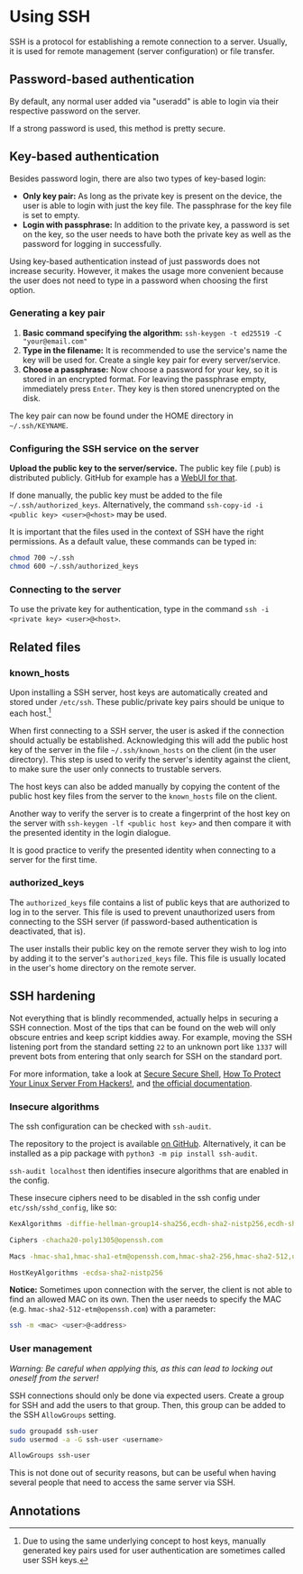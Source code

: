 # Using SSH

SSH is a protocol for establishing a remote connection to a server. Usually, it is used for remote management (server configuration) or file transfer.

## Password-based authentication

By default, any normal user added via "useradd" is able to login via their respective password on the server.

If a strong password is used, this method is pretty secure.

## Key-based authentication

Besides password login, there are also two types of key-based login:

- **Only key pair:** As long as the private key is present on the device, the user is able to login with just the key file. The passphrase for the key file is set to empty.
- **Login with passphrase:** In addition to the private key, a password is set on the key, so the user needs to have both the private key as well as the password for logging in successfully.

Using key-based authentication instead of just passwords does not increase security. However, it makes the usage more convenient because the user does not need to type in a password when choosing the first option.

### Generating a key pair

1. **Basic command specifying the algorithm:** `ssh-keygen -t ed25519 -C "your@email.com"`
2. **Type in the filename:** It is recommended to use the service's name the key will be used for. Create a single key pair for every server/service.
3. **Choose a passphrase:** Now choose a password for your key, so it is stored in an encrypted format. For leaving the passphrase empty, immediately press `Enter`. They key is then stored unencrypted on the disk.

The key pair can now be found under the HOME directory in `~/.ssh/KEYNAME`.

### Configuring the SSH service on the server

**Upload the public key to the server/service.** The public key file (.pub) is distributed publicly. GitHub for example has a [WebUI for that](https://github.com/settings/keys).

If done manually, the public key must be added to the file `~/.ssh/authorized_keys`. Alternatively, the command `ssh-copy-id -i <public key> <user>@<host>` may be used.

It is important that the files used in the context of SSH have the right permissions. As a default value, these commands can be typed in:

```sh
chmod 700 ~/.ssh
chmod 600 ~/.ssh/authorized_keys
```

### Connecting to the server

To use the private key for authentication, type in the command `ssh -i <private key> <user>@<host>`.

## Related files

### known_hosts

Upon installing a SSH server, host keys are automatically created and stored under `/etc/ssh`. These public/private key pairs should be unique to each host.[^key-name]

When first connecting to a SSH server, the user is asked if the connection should actually be established. Acknowledging this will add the public host key of the server in the file `~/.ssh/known_hosts` on the client (in the user directory). This step is used to verify the server's identity against the client, to make sure the user only connects to trustable servers.

The host keys can also be added manually by copying the content of the public host key files from the server to the `known_hosts` file on the client.

Another way to verify the server is to create a fingerprint of the host key on the server with `ssh-keygen -lf <public host key>` and then compare it with the presented identity in the login dialogue.

It is good practice to verify the presented identity when connecting to a server for the first time.

<!--
rotate host keys?
ssh-keygen -A
https://unix.stackexchange.com/questions/334597/how-to-roll-over-ssh-host-keys -->

### authorized_keys

The `authorized_keys` file contains a list of public keys that are authorized to log in to the server. This file is used to prevent unauthorized users from connecting to the SSH server (if password-based authentication is deactivated, that is).

The user installs their public key on the remote server they wish to log into by adding it to the server's `authorized_keys` file. This file is usually located in the user's home directory on the remote server.

## SSH hardening

Not everything that is blindly recommended, actually helps in securing a SSH connection. Most of the tips that can be found on the web will only obscure entries and keep script kiddies away. For example, moving the SSH listening port from the standard setting `22` to an unknown port like `1337` will prevent bots from entering that only search for SSH on the standard port.

For more information, take a look at [Secure Secure Shell](https://blog.stribik.technology/2015/01/04/secure-secure-shell.html), [How To Protect Your Linux Server From Hackers!](https://www.youtube.com/watch?v=fKuqYQdqRIs), and [the official documentation](https://www.man7.org/linux/man-pages/man5/sshd_config.5.html).

### Insecure algorithms

The ssh configuration can be checked with `ssh-audit`.

The repository to the project is available [on GitHub](https://github.com/jtesta/ssh-audit). Alternatively, it can be installed as a pip package with `python3 -m pip install ssh-audit`.

`ssh-audit localhost` then identifies insecure algorithms that are enabled in the config.

These insecure ciphers need to be disabled in the ssh config under `etc/ssh/sshd_config`, like so:

```sh
KexAlgorithms -diffie-hellman-group14-sha256,ecdh-sha2-nistp256,ecdh-sha2-nistp384,ecdh-sha2-nistp521

Ciphers -chacha20-poly1305@openssh.com

Macs -hmac-sha1,hmac-sha1-etm@openssh.com,hmac-sha2-256,hmac-sha2-512,umac-128@openssh.com,umac-64-etm@openssh.com,umac-64@openssh.com

HostKeyAlgorithms -ecdsa-sha2-nistp256
```

**Notice:** Sometimes upon connection with the server, the client is not able to find an allowed MAC on its own. Then the user needs to specify the MAC (e.g. `hmac-sha2-512-etm@openssh.com`) with a parameter:

```sh
ssh -m <mac> <user>@<address>
```

### User management

*Warning: Be careful when applying this, as this can lead to locking out oneself from the server!*

SSH connections should only be done via expected users. Create a group for SSH and add the users to that group. Then, this group can be added to the SSH `AllowGroups` setting.

```sh
sudo groupadd ssh-user
sudo usermod -a -G ssh-user <username>
```

```sh
AllowGroups ssh-user
```

This is not done out of security reasons, but can be useful when having several people that need to access the same server via SSH.

## Annotations

[^key-name]: Due to using the same underlying concept to host keys, manually generated key pairs used for user authentication are sometimes called user SSH keys.

